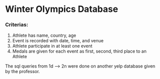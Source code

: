 <h1>Winter Olympics Database</h1>

<h3>Criterias: </h3>

  1. Athlete has name, country, age <br>
  2. Event is recorded with date, time, and venue<br>
  3. Athlete participate in at least one event<br>
  4. Medals are given for each event as first, second, third place to an Athlete<br>

The sql queries from 1d --> 2n were done on another yelp database given by the professor.
